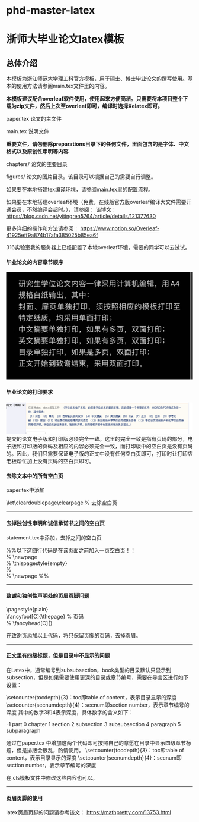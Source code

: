 # phd-master-latex
# 浙师大毕业论文latex模板

## 总体介绍

本模板为浙江师范大学理工科官方模板，用于硕士、博士毕业论文的撰写使用。基本的使用方法请参阅main.tex文件里的内容。

**本模板建议配合overleaf软件使用，使用起来方便简洁。只需要将本项目整个下载为zip文件，然后上次至overleaf即可，编译时选择Xelatex即可。**


paper.tex 论文的主文件

main.tex 说明文件

**重要文件，请勿删除preparations目录下的任何文件，里面包含的是字体、中文格式以及原创性申明等内容**

chapters/ 论文的主要目录

figures/ 论文的图片目录。该目录可以根据自己的需要自行调整。

如果要在本地搭建tex编译环境，请参阅main.tex里的配置流程。

如果要在本地搭建overleaf环境（免费，在线版官方版overleaf编译大文件需要开通会员，不然编译会超时。），请参阅：
该博文：
https://blog.csdn.net/yitingren5764/article/details/121377630

更多详细的操作和方法请参阅：
https://www.notion.so/Overleaf-41925eff9a874b17afa385025b85ea6f

316实验室我的服务器上已经配置了本地overleaf环境，需要的同学可以去试试。


#### 毕业论文的内容章节顺序
![毕业论文的内容章节顺序](./images/1.png)
#### 毕业论文的打印要求
![毕业论文的打印要求](./images/2.png)
提交的论文电子版和打印版必须完全一致。这里的完全一致是指有页码的部分，电子版和打印版的页码及相应的内容必须完全一致，而打印版中的空白页是没有页码的。因此，我们只需要保证电子版的正文中没有任何空白页即可，打印时让打印店老板帮忙加上没有页码的空白页即可。

#### 去除文本中的所有空白页

paper.tex中添加

\let\cleardoublepage\clearpage % 去除空白页

---

#### 去掉独创性申明和诚信承诺书之间的空白页

statement.tex中添加，去掉之间的空白页

%%以下这四行代码是在该页面之前加入一页空白页！！  
% \newpage  
% \thispagestyle{empty}  
%  
% \newpage
%%

---

#### 致谢和独创性声明处的页眉页脚问题

\pagestyle{plain}  
\fancyfoot[C]{\thepage} % 页码  
% \fancyhead[C]{}

在致谢页添加以上代码，将只保留页脚的页码，去掉页眉。

---
#### 正文里有四级标题，但是目录中不显示的问题

在Latex中，通常编号到subsubsection，book类型的目录默认只显示到subsection，但是如果需要使用更深的目录或章节编号，需要在导言区进行如下设置：

\setcounter{tocdepth}{3}：toc即table of content，表示目录显示的深度
\setcounter{secnumdepth}{4}：secnum即section number，表示章节编号的深度
其中的数字3和4表示深度，具体数字的含义如下：

-1 part
0 chapter
1 section
2 subsection
3 subsubsection
4 paragraph
5 subparagraph

通过在paper.tex 中增加这两个代码即可按照自己的意愿在目录中显示四级章节标题，但是排版会很乱，酌情使用。
‍\setcounter{tocdepth}{3}：toc即table of content，表示目录显示的深度
\setcounter{secnumdepth}{4}：secnum即section number，表示章节编号的深度

在.cls模板文件中修改这些内容也可以。

---
#### 页眉页脚的使用

latex页眉页脚的问题请参考该文：
https://mathpretty.com/13753.html